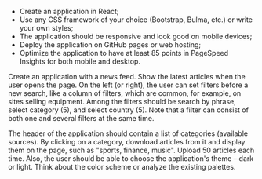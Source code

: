 - Create an application in React;
- Use any CSS framework of your choice (Bootstrap, Bulma, etc.) or write your own styles;
- The application should be responsive and look good on mobile devices;
- Deploy the application on GitHub pages or web hosting;
- Optimize the application to have at least 85 points in PageSpeed Insights for both mobile and desktop.

Create an application with a news feed. Show the latest articles when the user opens the page. On the left (or right), the user can set filters before a new search, like a column of filters, which are common, for example, on sites selling equipment. Among the filters should be search by phrase, select category (5), and select country (5). Note that a filter can consist of both one and several filters at the same time.

The header of the application should contain a list of categories (available sources). By clicking on a category, download articles from it and display them on the page, such as "sports, finance, music". Upload 50 articles each time. Also, the user should be able to choose the application's theme – dark or light. Think about the color scheme or analyze the existing palettes.
